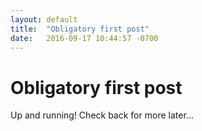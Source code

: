 ```yaml
---
layout: default
title:  "Obligatory first post"
date:   2016-09-17 10:44:57 -0700
---
```


Obligatory first post
=====================

Up and running! Check back for more later...